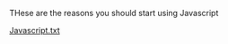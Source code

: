 THese are the reasons you should start using Javascript

[Javascript.txt](https://github.com/Nitroglycerinz/Why-Javascript-is-good/files/10016680/Javascript.txt)
